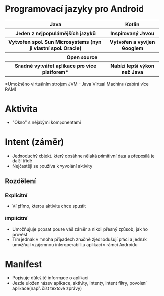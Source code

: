 # Programovací jazyky pro Android
<table>
 <tr>
	<th>Java</th>
	<th>Kotlin</th>
 </tr>
 <tr>
	  <th>Jeden z nejpopulárnějších jazyků</th>
	  <th>Inspirovaný Javou</th>
 </tr>
 <tr>
	  <th>Vytvořen spol. Sun Microsystems (nyní ji vlastní spol. Oracle)</th>
	  <th>Vytvořen a vyvíjen Googlem</th>
 </tr>
 <tr>
	  <th colspan="2"> Open source </th>
 </tr>
 <tr>
    <th>Snadné vytvářet aplikace pro více platforem*</th>
	  <th>Nabízí lepší výkon než Java</th>
 </tr>
</table>
*Umožněno virtuálním strojem JVM - Java Virtual Machine (zabírá více RAM)

# Aktivita
* "Okno" s nějakými komponentami

# Intent (záměr)
* Jednoduchý objekt, který obsáhne nějaká primitivní data a přeposílá je další třídě
* Nejčastěji se používa k vyvolání aktivity

## Rozdělení

### Explicitní 
* Ví přímo, kterou aktivitu chce spustit

### Implicitní
* Umožňujuje popsat pouze váš záměr a nikoli přesný způsob, jak ho provést
* Tím jednak v mnoha případech značně zjednodušují práci a jednak umožňují vzájemnou interoperabilitu aplikací v rámci Androidu

# Manifest
* Popisuje důležité informace o aplikaci
* Jezde uložen název aplikace, aktivity, intenty, intent filtry, povolení aplikace(např. číst textové zprávy)
